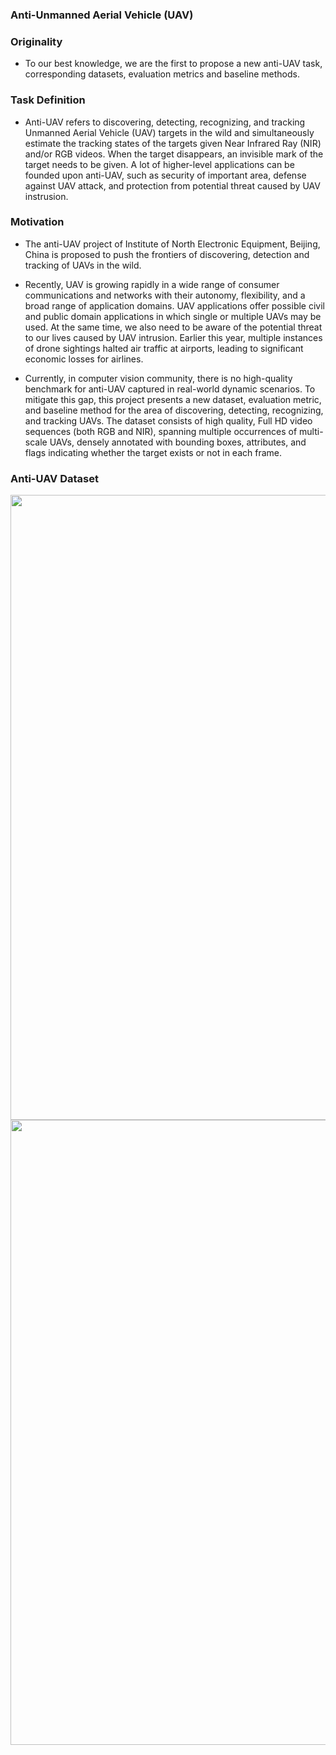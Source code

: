 ### Anti-Unmanned Aerial Vehicle (UAV)


### Originality
- To our best knowledge, we are the first to propose a new anti-UAV task, corresponding datasets, evaluation metrics and baseline methods.


### Task Definition
- Anti-UAV refers to discovering, detecting, recognizing, and tracking Unmanned Aerial Vehicle (UAV) targets in the wild and simultaneously estimate the tracking states of the targets given Near Infrared Ray (NIR) and/or RGB videos. When the target disappears, an invisible mark of the target needs to be given. A lot of higher-level applications can be founded upon anti-UAV, such as security of important area, defense against UAV attack, and protection from potential threat caused by UAV instrusion.


### Motivation
- The anti-UAV project of Institute of North Electronic Equipment, Beijing, China is proposed to push the frontiers of discovering, detection and tracking of UAVs in the wild.


- Recently, UAV is growing rapidly in a wide range of consumer communications and networks with their autonomy, flexibility, and a broad range of application domains. UAV applications offer possible civil and public domain applications in which single or multiple UAVs may be used. At the same time, we also need to be aware of the potential threat to our lives caused by UAV intrusion. Earlier this year, multiple instances of drone sightings halted air traffic at airports, leading to significant economic losses for airlines.


- Currently, in computer vision community, there is no high-quality benchmark for anti-UAV captured in real-world dynamic scenarios. To mitigate this gap, this project presents a new dataset, evaluation metric, and baseline method for the area of discovering, detecting, recognizing, and tracking UAVs. The dataset consists of high quality, Full HD video sequences (both RGB and NIR), spanning multiple occurrences of multi-scale UAVs, densely annotated with bounding boxes, attributes, and flags indicating whether the target exists or not in each frame.


### Anti-UAV Dataset
<img src="https://github.com/ZhaoJ9014/Anti-UAV/blob/master/Fig/1.gif" width="1000px"/>
<img src="https://github.com/ZhaoJ9014/Anti-UAV/blob/master/Fig/1.png" width="1000px"/>


